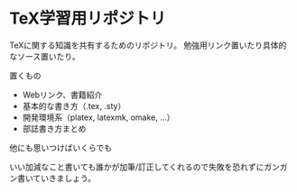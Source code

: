TeX学習用リポジトリ
===============
TeXに関する知識を共有するためのリポジトリ。
勉強用リンク置いたり具体的なソース置いたり。

置くもの

- Webリンク、書籍紹介
- 基本的な書き方（.tex, .sty）
- 開発環境系（platex, latexmk, omake, ...）
- 部誌書き方まとめ

他にも思いつけばいくらでも

いい加減なこと書いても誰かが加筆/訂正してくれるので失敗を恐れずにガンガン書いていきましょう。

